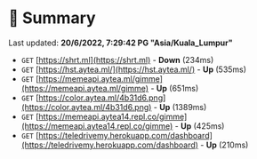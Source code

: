 # 📖 Summary
Last updated: **20/6/2022, 7:29:42 PG "Asia/Kuala_Lumpur"**

- `GET` [https://shrt.ml](https://shrt.ml) - **Down** (234ms)
- `GET` [https://hst.aytea.ml/](https://hst.aytea.ml/) - **Up** (535ms)
- `GET` [https://memeapi.aytea.ml/gimme](https://memeapi.aytea.ml/gimme) - **Up** (651ms)
- `GET` [https://color.aytea.ml/4b31d6.png](https://color.aytea.ml/4b31d6.png) - **Up** (1389ms)
- `GET` [https://memeapi.aytea14.repl.co/gimme](https://memeapi.aytea14.repl.co/gimme) - **Up** (425ms)
- `GET` [https://teledrivemy.herokuapp.com/dashboard](https://teledrivemy.herokuapp.com/dashboard) - **Up** (210ms)
